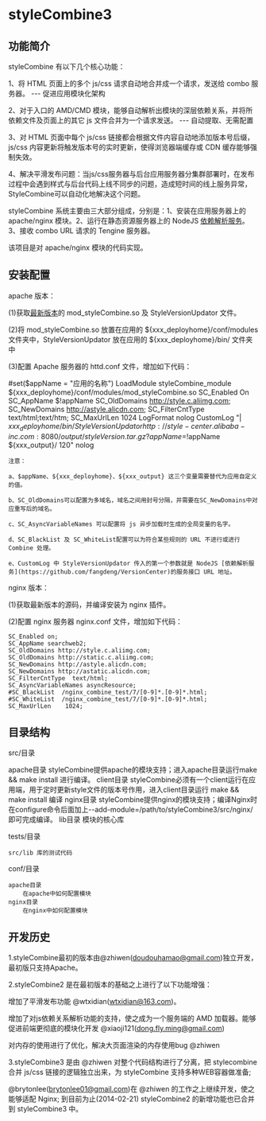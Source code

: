 styleCombine3
=============

功能简介
---------------------

styleCombine 有以下几个核心功能：

1、将 HTML 页面上的多个 js/css 请求自动地合并成一个请求，发送给 combo 服务器。 --- 促进应用模块化架构

2、对于入口的 AMD/CMD 模块，能够自动解析出模块的深层依赖关系，并将所依赖文件及页面上的其它 js 文件合并为一个请求发送。 --- 自动提取、无需配置

3、对 HTML 页面中每个 js/css 链接都会根据文件内容自动地添加版本号后缀，js/css 内容更新将触发版本号的实时更新，使得浏览器端缓存或 CDN 缓存能够强制失效。

4、解决平滑发布问题：当js/css服务器与后台应用服务器分集群部署时，在发布过程中会遇到样式与后台代码上线不同步的问题，造成短时间的线上服务异常，StyleCombine可以自动化地解决这个问题。


styleCombine 系统主要由三大部分组成，分别是：1、安装在应用服务器上的 apache/nginx 模块。2、运行在静态资源服务器上的 NodeJS [依赖解析服务](https://github.com/fangdeng/VersionCenter)。3、接收 combo URL 请求的 Tengine 服务器。

该项目是对 apache/nginx 模块的代码实现。


安装配置
---------------------

apache 版本：

(1)获取[最新版本](bin/apache/20140402.zip)的 mod_styleCombine.so 及 StyleVersionUpdator 文件。

(2)将 mod_styleCombine.so 放置在应用的 ${xxx_deployhome}/conf/modules文件夹中，StyleVersionUpdator 放在应用的 ${xxx_deployhome}/bin/ 文件夹中

(3)配置 Apache 服务器的 httd.conf 文件，增加如下代码：

   #set($appName = "应用的名称")
	LoadModule styleCombine_module   ${xxx_deployhome}/conf/modules/mod_styleCombine.so
	<IfModule mod_styleCombine.c>
		SC_Enabled       On
		SC_AppName       $!appName
		SC_OldDomains    http://style.c.aliimg.com;
		SC_NewDomains    http://astyle.alicdn.com;
		SC_FilterCntType text/html;text/htm;
		SC_MaxUrlLen     1024
		LogFormat        nolog
		CustomLog "| ${xxx_deployhome}/bin/StyleVersionUpdator http://style-center.alibaba-inc.com:8080/output/styleVersion.tar.gz?appName=$!appName ${xxx_output}/ 120" nolog
	</IfModule>

	注意：
	
	a、$appName、${xxx_deployhome}、${xxx_output} 这三个变量需要替代为应用自定义的值。
	
	b、SC_OldDomains可以配置为多域名，域名之间用封号分隔，并需要在SC_NewDomains中对应重写后的域名。
	
	c、SC_AsyncVariableNames 可以配置将 js 异步加载时生成的全局变量的名字。
	
	d、SC_BlackList 及 SC_WhiteList配置可以为符合某些规则的 URL 不进行或进行 Combine 处理。
	
	e、CustomLog 中 StyleVersionUpdator 传入的第一个参数就是 NodeJS [依赖解析服务](https://github.com/fangdeng/VersionCenter)的服务接口 URL 地址。 

	
nginx 版本：

(1)获取最新版本的源码，并编译安装为 nginx 插件。 

(2)配置 nginx 服务器 nginx.conf 文件，增加如下代码：

	SC_Enabled on;
	SC_AppName searchweb2;
	SC_OldDomains http://style.c.aliimg.com;
	SC_OldDomains http://static.c.aliimg.com;
	SC_NewDomains http://astyle.alicdn.com;
	SC_NewDomains http://astatic.alicdn.com;
	SC_FilterCntType  text/html;
	SC_AsyncVariableNames asyncResource;
	#SC_BlackList  /nginx_combine_test/7/[0-9]*.[0-9]*.html;
	#SC_WhiteList  /nginx_combine_test/7/[0-9]*.[0-9]*.html;
	SC_MaxUrlLen    1024;
	
	
目录结构
-------------------------

src/目录

  apache目录
	styleCombine提供apache的模块支持；进入apache目录运行make && make install 进行编译。
  client目录
	styleCombine必须有一个client运行在应用端，用于定时更新style文件的版本号作用，进入client目录运行 make && make install 编译
  nginx目录
	styleCombine提供nginx的模块支持；编译Nginx时在configure命令后面加上--add-module=/path/to/styleCombine3/src/nginx/即可完成编译。
  lib目录
	模块的核心库

tests/目录

    src/lib 库的测试代码

conf/目录

    apache目录
        在apache中如何配置模块
    nginx目录
        在nginx中如何配置模块

开发历史
--------------------
1.styleCombine最初的版本由@zhiwen(doudouhamao@gmail.com)独立开发，最初版只支持Apache。

2.styleCombine2 是在最初版本的基础之上进行了以下功能增强：

  增加了平滑发布功能 @wtxidian(wtxidian@163.com)。
	
  增加了对js依赖关系解析功能的支持，使之成为一个服务端的 AMD 加载器。能够促进前端更彻底的模块化开发 @xiaoji121(dong.fly.ming@gmail.com)
	
  对内存的使用进行了优化，解决大页面渲染的内存使用bug @zhiwen

3.styleCombine3 是由 @zhiwen 对整个代码结构进行了分离，把 stylecombine 合并 js/css 链接的逻辑独立出来，为 styleCombine 支持多种WEB容器做准备;

@brytonlee(brytonlee01@gmail.com)在 @zhiwen 的工作之上继续开发，使之能够适配 Nginx; 到目前为止(2014-02-21) styleCombine2 的新增功能也已合并到 styleCombine3 中。


